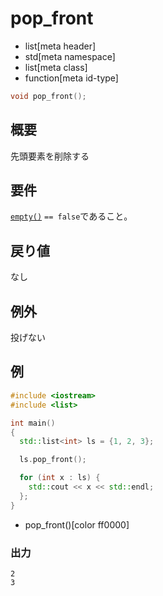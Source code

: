 # pop_front
* list[meta header]
* std[meta namespace]
* list[meta class]
* function[meta id-type]

```cpp
void pop_front();
```

## 概要
先頭要素を削除する


## 要件
[`empty()`](empty.md) `== false`であること。


## 戻り値
なし

## 例外

投げない

## 例
```cpp example
#include <iostream>
#include <list>

int main()
{
  std::list<int> ls = {1, 2, 3};

  ls.pop_front();

  for (int x : ls) {
    std::cout << x << std::endl;
  };
}
```
* pop_front()[color ff0000]


### 出力
```
2
3
```
